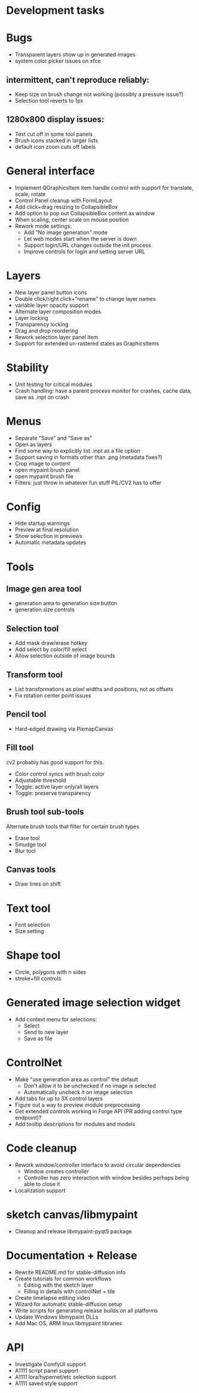 # Development tasks

# Bugs
- Transparent layers show up in generated images
- system color picker issues on xfce

## intermittent, can't reproduce reliably:
- Keep size on brush change not working (possibly a pressure issue?)
- Selection tool reverts to 1px

## 1280x800 display issues:
- Text cut off in some tool panels
- Brush icons stacked in larger lists
- default icon zoom cuts off labels

# General interface
- Implement QGraphicsItem item handle control with support for translate, scale, rotate
- Control Panel cleanup with FormLayout
- Add click+drag resizing to CollapsibleBox
- Add option to pop out CollapsibleBox content as window
- When scaling, center scale on mouse position
- Rework mode settings:
    * Add "No image generation" mode
    * Let web modes start when the server is down
    * Support login/URL changes outside the init process
    * Improve controls for login and setting server URL

# Layers
- New layer panel button icons
- Double click/right click+"rename" to change layer names
- variable layer opacity support
- Alternate layer composition modes
- Layer locking
- Transparency locking
- Drag and drop reordering
- Rework selection layer panel item
- Support for extended un-rastered states as GraphicsItems

# Stability
- Unit testing for critical modules
- Crash handling: have a parent process monitor for crashes, cache data, save as .inpt on crash

# Menus
- Separate "Save" and "Save as"
- Open as layers
- Find some way to explicitly list .inpt as a file option
- Support saving in formats other than .png (metadata fixes?)
- Crop image to content
- open mypaint brush panel
- open mypaint brush file
- Filters: just throw in whatever fun stuff PIL/CV2 has to offer

# Config
- Hide startup warnings
- Preview at final resolution
- Show selection in previews
- Automatic metadata updates

# Tools
## Image gen area tool
- generation area to generation size button
- generation size controls

## Selection tool
- Add mask draw/erase hotkey
- Add select by color/fill select
- Allow selection outside of image bounds

## Transform tool
- List transformations as pixel widths and positions, not as offsets
- Fix rotation center point issues

## Pencil tool
- Hard-edged drawing via PixmapCanvas
  
## Fill tool
cv2 probably has good support for this.
- Color control syncs with brush color
- Adjustable threshold
- Toggle: active layer only/all layers
- Toggle: preserve transparency
  
## Brush tool sub-tools
Alternate brush tools that filter for certain brush types
- Erase tool
- Smudge tool
- Blur tool

## Canvas tools
- Draw lines on shift

# Text tool
- Font selection
- Size setting

# Shape tool
- Circle, polygons with n sides
- stroke+fill controls

# Generated image selection widget
- Add context menu for selections:
    * Select
    * Send to new layer
    * Save as file

# ControlNet
- Make "use generation area as control" the default
    - Don't allow it to be unchecked if no image is selected
    - Automatically uncheck it on image selection
- Add tabs for up to 3X control layers
- Figure out a way to preview module preprocessing
- Get extended controls working in Forge API (PR adding control type endpoint)?
- Add tooltip descriptions for modules and models

# Code cleanup
- Rework window/controller interface to avoid circular dependencies
    * Window creates controller
    * Controller has zero interaction with window besides perhaps being able to close it
- Localization support

# sketch canvas/libmypaint
- Cleanup and release libmypaint-pyqt5 package

# Documentation + Release
- Rewrite README.md for stable-diffusion info
- Create tutorials for common workflows
    * Editing with the sketch layer
    * Filling in details with controlNet + tile
- Create timelapse editing video
- Wizard for automatic stable-diffusion setup
- Write scripts for generating release builds on all platforms
- Update Windows libmypaint DLLs
- Add Mac OS, ARM linux libmypaint libraries

# API
- Investigate ComfyUI support
- A1111 script panel support
- A1111 lora/hypernet/etc selection support
- A1111 saved style support

